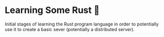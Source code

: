 # Learning Some Rust 🦀
Initial stages of learning the Rust program language in order to potentially use it to create a basic sever (potentially a distributed server).
